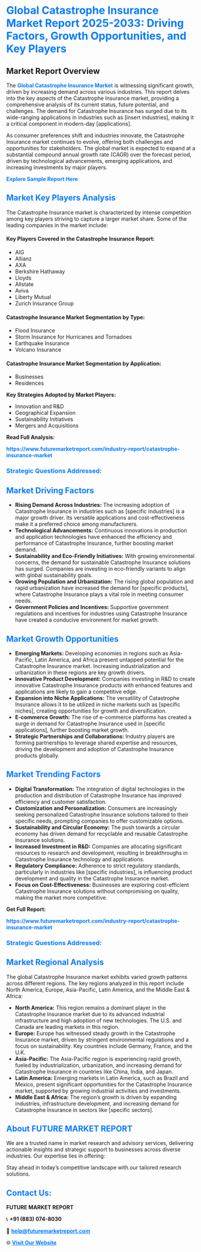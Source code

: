 <h1 style="color: #007BFF;">Global Catastrophe Insurance Market Report 2025-2033: Driving Factors, Growth Opportunities, and Key Players</h1>

<section id="overview">
<h2>Market Report Overview</h2>
<p>The <a href="https://www.futuremarketreport.com/industry-report/catastrophe-insurance-market" style="color: #007BFF; text-decoration: none;"><strong>Global Catastrophe Insurance Market</strong></a> is witnessing significant growth, driven by increasing demand across various industries. This report delves into the key aspects of the Catastrophe Insurance market, providing a comprehensive analysis of its current status, future potential, and challenges. The demand for Catastrophe Insurance has surged due to its wide-ranging applications in industries such as [insert industries], making it a critical component in modern-day [applications].</p>
<p>As consumer preferences shift and industries innovate, the Catastrophe Insurance market continues to evolve, offering both challenges and opportunities for stakeholders. The global market is expected to expand at a substantial compound annual growth rate (CAGR) over the forecast period, driven by technological advancements, emerging applications, and increasing investments by major players.</p>
</section>

<section id="overview">
<p><a href="https://www.futuremarketreport.com/request-sample/reportId=64132" style="color: #007BFF; text-decoration: none;"><strong>Explore Sample Report Here</strong></a></p>
</section>

<section id="key-players">
<h2 style="color: #007BFF;">Market Key Players Analysis</h2>
<p>The Catastrophe Insurance market is characterized by intense competition among key players striving to capture a larger market share. Some of the leading companies in the market include:</p>
<h4>Key Players Covered in the Catastrophe Insurance Report:</h4>
<ul><li>AIG</li><li>Allianz</li><li>AXA</li><li>Berkshire Hathaway</li><li>Lloyds</li><li>Allstate</li><li>Aviva</li><li>Liberty Mutual</li><li>Zurich Insurance Group</li></ul>
<h4>Catastrophe Insurance Market Segmentation by Type:</h4>
<ul><li>Flood Insurance</li><li>Storm Insurance for Hurricanes and Tornadoes</li><li>Earthquake Insurance</li><li>Volcano Insurance</li></ul>

<h4>Catastrophe Insurance Market Segmentation by Application:</h4>
<ul><li>Businesses</li><li>Residences</li></ul>
<p><strong>Key Strategies Adopted by Market Players:</strong></p>
<ul>
<li>Innovation and R&D</li>
<li>Geographical Expansion</li>
<li>Sustainability Initiatives</li>
<li>Mergers and Acquisitions</li>
</ul>
</section>

<section>
<p><strong>Read Full Analysis: </strong></p><a href="https://www.futuremarketreport.com/industry-report/catastrophe-insurance-market" style="color: #007BFF; text-decoration: none;"><strong>https://www.futuremarketreport.com/industry-report/catastrophe-insurance-market</strong></a>
<h3 style="color: #007BFF;">Strategic Questions Addressed:</h3>
</section>

<section id="driving-factors">
<h2 style="color: #007BFF;">Market Driving Factors</h2>
<ul>
<li><strong>Rising Demand Across Industries:</strong> The increasing adoption of Catastrophe Insurance in industries such as [specific industries] is a major growth driver. Its versatile applications and cost-effectiveness make it a preferred choice among manufacturers.</li>
<li><strong>Technological Advancements:</strong> Continuous innovations in production and application technologies have enhanced the efficiency and performance of Catastrophe Insurance, further boosting market demand.</li>
<li><strong>Sustainability and Eco-Friendly Initiatives:</strong> With growing environmental concerns, the demand for sustainable Catastrophe Insurance solutions has surged. Companies are investing in eco-friendly variants to align with global sustainability goals.</li>
<li><strong>Growing Population and Urbanization:</strong> The rising global population and rapid urbanization have increased the demand for [specific products], where Catastrophe Insurance plays a vital role in meeting consumer needs.</li>
<li><strong>Government Policies and Incentives:</strong> Supportive government regulations and incentives for industries using Catastrophe Insurance have created a conducive environment for market growth.</li>
</ul>
</section>

<section id="growth-opportunities">
<h2 style="color: #007BFF;">Market Growth Opportunities</h2>
<ul>
<li><strong>Emerging Markets:</strong> Developing economies in regions such as Asia-Pacific, Latin America, and Africa present untapped potential for the Catastrophe Insurance market. Increasing industrialization and urbanization in these regions are key growth drivers.</li>
<li><strong>Innovative Product Development:</strong> Companies investing in R&D to create innovative Catastrophe Insurance products with enhanced features and applications are likely to gain a competitive edge.</li>
<li><strong>Expansion into Niche Applications:</strong> The versatility of Catastrophe Insurance allows it to be utilized in niche markets such as [specific niches], creating opportunities for growth and diversification.</li>
<li><strong>E-commerce Growth:</strong> The rise of e-commerce platforms has created a surge in demand for Catastrophe Insurance used in [specific applications], further boosting market growth.</li>
<li><strong>Strategic Partnerships and Collaborations:</strong> Industry players are forming partnerships to leverage shared expertise and resources, driving the development and adoption of Catastrophe Insurance products globally.</li>
</ul>
</section>

<section id="trending-factors">
<h2 style="color: #007BFF;">Market Trending Factors</h2>
<ul>
<li><strong>Digital Transformation:</strong> The integration of digital technologies in the production and distribution of Catastrophe Insurance has improved efficiency and customer satisfaction.</li>
<li><strong>Customization and Personalization:</strong> Consumers are increasingly seeking personalized Catastrophe Insurance solutions tailored to their specific needs, prompting companies to offer customizable options.</li>
<li><strong>Sustainability and Circular Economy:</strong> The push towards a circular economy has driven demand for recyclable and reusable Catastrophe Insurance solutions.</li>
<li><strong>Increased Investment in R&D:</strong> Companies are allocating significant resources to research and development, resulting in breakthroughs in Catastrophe Insurance technology and applications.</li>
<li><strong>Regulatory Compliance:</strong> Adherence to strict regulatory standards, particularly in industries like [specific industries], is influencing product development and quality in the Catastrophe Insurance market.</li>
<li><strong>Focus on Cost-Effectiveness:</strong> Businesses are exploring cost-efficient Catastrophe Insurance solutions without compromising on quality, making the market more competitive.</li>
</ul>
</section>

<section>
<p><strong>Get Full Report: </strong></p><a href="https://www.futuremarketreport.com/industry-report/catastrophe-insurance-market" style="color: #007BFF; text-decoration: none;"><strong>https://www.futuremarketreport.com/industry-report/catastrophe-insurance-market</strong></a>
<h3 style="color: #007BFF;">Strategic Questions Addressed:</h3>
</section>


<section id="regional-analysis">
<h2 style="color: #007BFF;">Market Regional Analysis</h2>
<p>The global Catastrophe Insurance market exhibits varied growth patterns across different regions. The key regions analyzed in this report include North America, Europe, Asia-Pacific, Latin America, and the Middle East & Africa:</p>
<ul>
<li><strong>North America:</strong> This region remains a dominant player in the Catastrophe Insurance market due to its advanced industrial infrastructure and high adoption of new technologies. The U.S. and Canada are leading markets in this region.</li>
<li><strong>Europe:</strong> Europe has witnessed steady growth in the Catastrophe Insurance market, driven by stringent environmental regulations and a focus on sustainability. Key countries include Germany, France, and the U.K.</li>
<li><strong>Asia-Pacific:</strong> The Asia-Pacific region is experiencing rapid growth, fueled by industrialization, urbanization, and increasing demand for Catastrophe Insurance in countries like China, India, and Japan.</li>
<li><strong>Latin America:</strong> Emerging markets in Latin America, such as Brazil and Mexico, present significant opportunities for the Catastrophe Insurance market, supported by growing industrial activities and investments.</li>
<li><strong>Middle East & Africa:</strong> The region’s growth is driven by expanding industries, infrastructure development, and increasing demand for Catastrophe Insurance in sectors like [specific sectors].</li>
</ul>
</section>

<footer>
<h2 style="color: #007BFF;">About FUTURE MARKET REPORT</h2>
<p>We are a trusted name in market research and advisory services, delivering actionable insights and strategic support to businesses across diverse industries. Our expertise lies in offering:</p>

<p>Stay ahead in today’s competitive landscape with our tailored research solutions.</p>

<h2 style="color: #007BFF;">Contact Us:</h2>
<p><strong>FUTURE MARKET REPORT</strong></p>
<p>📞 <strong>+91 (883) 074-8030</strong></p>
<p>📧 <strong><a href="mailto:help@futuremarketreport.com" style="color: #007BFF;">help@futuremarketreport.com</a></strong></p>
<p>🌐 <strong><a href="https://www.futuremarketreport.com/" style="color: #007BFF;">Visit Our Website</a></strong></p>
</footer>